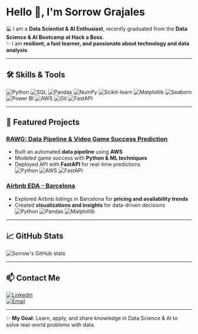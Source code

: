 # Hello 👋, I'm Sorrow Grajales

💻 I am a **Data Scientist & AI Enthusiast**, recently graduated from the **Data Science & AI Bootcamp at Hack a Boss**.  
✨ I am **resilient, a fast learner, and passionate about technology and data analysis**.  

---

## 🛠 Skills & Tools

![Python](https://img.shields.io/badge/-Python-3776AB?style=for-the-badge&logo=python&logoColor=white)
![SQL](https://img.shields.io/badge/-SQL-00758F?style=for-the-badge&logo=mysql&logoColor=white)
![Pandas](https://img.shields.io/badge/-Pandas-150458?style=for-the-badge)
![NumPy](https://img.shields.io/badge/-NumPy-013243?style=for-the-badge)
![Scikit-learn](https://img.shields.io/badge/-Scikit--Learn-F7931E?style=for-the-badge)
![Matplotlib](https://img.shields.io/badge/-Matplotlib-F8766D?style=for-the-badge)
![Seaborn](https://img.shields.io/badge/-Seaborn-4C72B0?style=for-the-badge)
![Power BI](https://img.shields.io/badge/-PowerBI-F2C811?style=for-the-badge&logo=power-bi&logoColor=white)
![AWS](https://img.shields.io/badge/-AWS-232F3E?style=for-the-badge&logo=amazon-aws&logoColor=white)
![Git](https://img.shields.io/badge/-Git-F05032?style=for-the-badge&logo=git&logoColor=white)
![FastAPI](https://img.shields.io/badge/-FastAPI-009688?style=for-the-badge)

---

## 📂 Featured Projects

### [RAWG: Data Pipeline & Video Game Success Prediction](https://github.com/AlexGHerrera/Proyecto-RAWG)  
- Built an automated **data pipeline** using **AWS**  
- Modeled game success with **Python & ML techniques**  
- Deployed API with **FastAPI** for real-time predictions  
![Python](https://img.shields.io/badge/-Python-3776AB?style=for-the-badge) ![AWS](https://img.shields.io/badge/-AWS-232F3E?style=for-the-badge) ![FastAPI](https://img.shields.io/badge/-FastAPI-009688?style=for-the-badge)

### [Airbnb EDA - Barcelona](https://github.com/SfromtheAbyss/airbnb-barcelona-eda)  
- Explored Airbnb listings in Barcelona for **pricing and availability trends**  
- Created **visualizations and insights** for data-driven decisions  
![Python](https://img.shields.io/badge/-Python-3776AB?style=for-the-badge) ![Pandas](https://img.shields.io/badge/-Pandas-150458?style=for-the-badge) ![Matplotlib](https://img.shields.io/badge/-Matplotlib-F8766D?style=for-the-badge)

---

## 📈 GitHub Stats

![Sorrow's GitHub stats](https://github-readme-stats.vercel.app/api?username=SfromtheAbyss&show_icons=true&theme=radical)

---

## 📫 Contact Me

[![LinkedIn](https://img.shields.io/badge/-LinkedIn-0A66C2?style=for-the-badge&logo=linkedin&logoColor=white)](https://www.linkedin.com/in/sforsorrow)  
[![Email](https://img.shields.io/badge/-Email-D14836?style=for-the-badge&logo=gmail&logoColor=white)](mailto:sforsorrow@outlook.com)

---

✨ **My Goal:** Learn, apply, and share knowledge in Data Science & AI to solve real-world problems with data.
